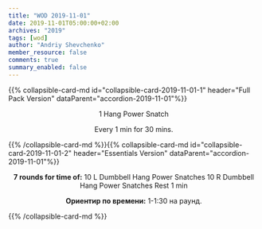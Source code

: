 ```yaml
---
title: "WOD 2019-11-01"
date: 2019-11-01T05:00:00+02:00
archives: "2019"
tags: [wod]
author: "Andriy Shevchenko"
member_resource: false
comments: true
summary_enabled: false
---
```


<div id="accordion-2019-11-01">
{{% collapsible-card-md id="collapsible-card-2019-11-01-1" header="Full Pack Version" dataParent="accordion-2019-11-01"%}}
<center>

1 Hang Power Snatch

Every 1 min for 30 mins.

</center>
{{% /collapsible-card-md %}}{{% collapsible-card-md id="collapsible-card-2019-11-01-2" header="Essentials Version" dataParent="accordion-2019-11-01"%}}
<center>

**7 rounds for time of:**
10 L Dumbbell Hang Power Snatches
10 R Dumbbell Hang Power Snatches
Rest 1 min

**Ориентир по времени:** 1-1:30 на раунд.

</center>
{{% /collapsible-card-md %}}
</div>